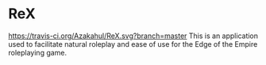 # ReX
https://travis-ci.org/Azakahul/ReX.svg?branch=master
This is an application used to facilitate natural roleplay and ease of use for the Edge of the Empire roleplaying game.
